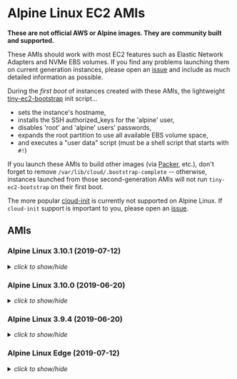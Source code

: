 # Alpine Linux EC2 AMIs

**These are not official AWS or Alpine images.  They are community built and
supported.**

These AMIs should work with most EC2 features such as Elastic Network Adapters
and NVMe EBS volumes.  If you find any problems launching them on current
generation instances, please open an [issue](https://github.com/mcrute/alpine-ec2-ami/issues)
and include as much detailed information as possible.

During the *first boot* of instances created with these AMIs, the lightweight
[tiny-ec2-bootstrap](https://github.com/mcrute/tiny-ec2-bootstrap) init
script...
- sets the instance's hostname,
- installs the SSH authorized_keys for the 'alpine' user,
- disables 'root' and 'alpine' users' passwords,
- expands the root partition to use all available EBS volume space,
- and executes a "user data" script (must be a shell script that starts with `#!`)

If you launch these AMIs to build other images (via [Packer](https://packer.io),
etc.), don't forget to remove `/var/lib/cloud/.bootstrap-complete` --
otherwise, instances launched from those second-generation AMIs will not run
`tiny-ec2-bootstrap` on their first boot.

The more popular [cloud-init](https://cloudinit.readthedocs.io/en/latest/)
is currently not supported on Alpine Linux.  If `cloud-init` support is
important to you, please open an [issue](https://github.com/mcrute/alpine-ec2-ami/issues).

## AMIs

### Alpine Linux 3.10.1 (2019-07-12)
<details><summary><i>click to show/hide</i></summary><p>

| Region | alpine-ami-3.10.1-x86_64-r0 |
| ------ | --- |
| ap-northeast-1 | [ami-039a6734ca3e107c2](https://ap-northeast-1.console.aws.amazon.com/ec2/home#Images:visibility=public-images;imageId=ami-039a6734ca3e107c2) ([launch](https://ap-northeast-1.console.aws.amazon.com/ec2/home#launchAmi=ami-039a6734ca3e107c2)) |
| ap-northeast-2 | [ami-0fc9157e14e1701ea](https://ap-northeast-2.console.aws.amazon.com/ec2/home#Images:visibility=public-images;imageId=ami-0fc9157e14e1701ea) ([launch](https://ap-northeast-2.console.aws.amazon.com/ec2/home#launchAmi=ami-0fc9157e14e1701ea)) |
| ap-south-1 | [ami-0f704cf587a1bd591](https://ap-south-1.console.aws.amazon.com/ec2/home#Images:visibility=public-images;imageId=ami-0f704cf587a1bd591) ([launch](https://ap-south-1.console.aws.amazon.com/ec2/home#launchAmi=ami-0f704cf587a1bd591)) |
| ap-southeast-1 | [ami-04ee093ad3986c1e2](https://ap-southeast-1.console.aws.amazon.com/ec2/home#Images:visibility=public-images;imageId=ami-04ee093ad3986c1e2) ([launch](https://ap-southeast-1.console.aws.amazon.com/ec2/home#launchAmi=ami-04ee093ad3986c1e2)) |
| ap-southeast-2 | [ami-08b686d005668aa12](https://ap-southeast-2.console.aws.amazon.com/ec2/home#Images:visibility=public-images;imageId=ami-08b686d005668aa12) ([launch](https://ap-southeast-2.console.aws.amazon.com/ec2/home#launchAmi=ami-08b686d005668aa12)) |
| ca-central-1 | [ami-073a7bdf1f93fdf07](https://ca-central-1.console.aws.amazon.com/ec2/home#Images:visibility=public-images;imageId=ami-073a7bdf1f93fdf07) ([launch](https://ca-central-1.console.aws.amazon.com/ec2/home#launchAmi=ami-073a7bdf1f93fdf07)) |
| eu-central-1 | [ami-02b0787907fb72c16](https://eu-central-1.console.aws.amazon.com/ec2/home#Images:visibility=public-images;imageId=ami-02b0787907fb72c16) ([launch](https://eu-central-1.console.aws.amazon.com/ec2/home#launchAmi=ami-02b0787907fb72c16)) |
| eu-north-1 | [ami-020c6eab877f87e9c](https://eu-north-1.console.aws.amazon.com/ec2/home#Images:visibility=public-images;imageId=ami-020c6eab877f87e9c) ([launch](https://eu-north-1.console.aws.amazon.com/ec2/home#launchAmi=ami-020c6eab877f87e9c)) |
| eu-west-1 | [ami-08f5d4eaae3855536](https://eu-west-1.console.aws.amazon.com/ec2/home#Images:visibility=public-images;imageId=ami-08f5d4eaae3855536) ([launch](https://eu-west-1.console.aws.amazon.com/ec2/home#launchAmi=ami-08f5d4eaae3855536)) |
| eu-west-2 | [ami-01fe12a7b5f0ae5e4](https://eu-west-2.console.aws.amazon.com/ec2/home#Images:visibility=public-images;imageId=ami-01fe12a7b5f0ae5e4) ([launch](https://eu-west-2.console.aws.amazon.com/ec2/home#launchAmi=ami-01fe12a7b5f0ae5e4)) |
| eu-west-3 | [ami-07098b9dc4e34adee](https://eu-west-3.console.aws.amazon.com/ec2/home#Images:visibility=public-images;imageId=ami-07098b9dc4e34adee) ([launch](https://eu-west-3.console.aws.amazon.com/ec2/home#launchAmi=ami-07098b9dc4e34adee)) |
| sa-east-1 | [ami-06b3a596069b29720](https://sa-east-1.console.aws.amazon.com/ec2/home#Images:visibility=public-images;imageId=ami-06b3a596069b29720) ([launch](https://sa-east-1.console.aws.amazon.com/ec2/home#launchAmi=ami-06b3a596069b29720)) |
| us-east-1 | [ami-0cce76b5f0a9c52f3](https://us-east-1.console.aws.amazon.com/ec2/home#Images:visibility=public-images;imageId=ami-0cce76b5f0a9c52f3) ([launch](https://us-east-1.console.aws.amazon.com/ec2/home#launchAmi=ami-0cce76b5f0a9c52f3)) |
| us-east-2 | [ami-0e0eea8fb3cea9bf6](https://us-east-2.console.aws.amazon.com/ec2/home#Images:visibility=public-images;imageId=ami-0e0eea8fb3cea9bf6) ([launch](https://us-east-2.console.aws.amazon.com/ec2/home#launchAmi=ami-0e0eea8fb3cea9bf6)) |
| us-west-1 | [ami-0db3b834555de24aa](https://us-west-1.console.aws.amazon.com/ec2/home#Images:visibility=public-images;imageId=ami-0db3b834555de24aa) ([launch](https://us-west-1.console.aws.amazon.com/ec2/home#launchAmi=ami-0db3b834555de24aa)) |
| us-west-2 | [ami-01ddc73ca7c75f53d](https://us-west-2.console.aws.amazon.com/ec2/home#Images:visibility=public-images;imageId=ami-01ddc73ca7c75f53d) ([launch](https://us-west-2.console.aws.amazon.com/ec2/home#launchAmi=ami-01ddc73ca7c75f53d)) |

</p></details>

### Alpine Linux 3.10.0 (2019-06-20)
<details><summary><i>click to show/hide</i></summary><p>

| Region | alpine-ami-3.10.0-x86_64-r0 |
| ------ | --- |
| ap-northeast-1 | [ami-00d72ba9e4e50e6f0](https://ap-northeast-1.console.aws.amazon.com/ec2/home#Images:visibility=public-images;imageId=ami-00d72ba9e4e50e6f0) ([launch](https://ap-northeast-1.console.aws.amazon.com/ec2/home#launchAmi=ami-00d72ba9e4e50e6f0)) |
| ap-northeast-2 | [ami-0b2ab59439d69c87f](https://ap-northeast-2.console.aws.amazon.com/ec2/home#Images:visibility=public-images;imageId=ami-0b2ab59439d69c87f) ([launch](https://ap-northeast-2.console.aws.amazon.com/ec2/home#launchAmi=ami-0b2ab59439d69c87f)) |
| ap-south-1 | [ami-06ab2e1b19df43403](https://ap-south-1.console.aws.amazon.com/ec2/home#Images:visibility=public-images;imageId=ami-06ab2e1b19df43403) ([launch](https://ap-south-1.console.aws.amazon.com/ec2/home#launchAmi=ami-06ab2e1b19df43403)) |
| ap-southeast-1 | [ami-097e487f602370726](https://ap-southeast-1.console.aws.amazon.com/ec2/home#Images:visibility=public-images;imageId=ami-097e487f602370726) ([launch](https://ap-southeast-1.console.aws.amazon.com/ec2/home#launchAmi=ami-097e487f602370726)) |
| ap-southeast-2 | [ami-0f2248216c030f2ea](https://ap-southeast-2.console.aws.amazon.com/ec2/home#Images:visibility=public-images;imageId=ami-0f2248216c030f2ea) ([launch](https://ap-southeast-2.console.aws.amazon.com/ec2/home#launchAmi=ami-0f2248216c030f2ea)) |
| ca-central-1 | [ami-035f9ddc53b8e3c94](https://ca-central-1.console.aws.amazon.com/ec2/home#Images:visibility=public-images;imageId=ami-035f9ddc53b8e3c94) ([launch](https://ca-central-1.console.aws.amazon.com/ec2/home#launchAmi=ami-035f9ddc53b8e3c94)) |
| eu-central-1 | [ami-0c2583ed13862fb17](https://eu-central-1.console.aws.amazon.com/ec2/home#Images:visibility=public-images;imageId=ami-0c2583ed13862fb17) ([launch](https://eu-central-1.console.aws.amazon.com/ec2/home#launchAmi=ami-0c2583ed13862fb17)) |
| eu-north-1 | [ami-069c11c7844825375](https://eu-north-1.console.aws.amazon.com/ec2/home#Images:visibility=public-images;imageId=ami-069c11c7844825375) ([launch](https://eu-north-1.console.aws.amazon.com/ec2/home#launchAmi=ami-069c11c7844825375)) |
| eu-west-1 | [ami-076b4d480f72a117f](https://eu-west-1.console.aws.amazon.com/ec2/home#Images:visibility=public-images;imageId=ami-076b4d480f72a117f) ([launch](https://eu-west-1.console.aws.amazon.com/ec2/home#launchAmi=ami-076b4d480f72a117f)) |
| eu-west-2 | [ami-0a5d209eea58688c2](https://eu-west-2.console.aws.amazon.com/ec2/home#Images:visibility=public-images;imageId=ami-0a5d209eea58688c2) ([launch](https://eu-west-2.console.aws.amazon.com/ec2/home#launchAmi=ami-0a5d209eea58688c2)) |
| eu-west-3 | [ami-0385dc3d759aaa464](https://eu-west-3.console.aws.amazon.com/ec2/home#Images:visibility=public-images;imageId=ami-0385dc3d759aaa464) ([launch](https://eu-west-3.console.aws.amazon.com/ec2/home#launchAmi=ami-0385dc3d759aaa464)) |
| sa-east-1 | [ami-04ddd371cd342921d](https://sa-east-1.console.aws.amazon.com/ec2/home#Images:visibility=public-images;imageId=ami-04ddd371cd342921d) ([launch](https://sa-east-1.console.aws.amazon.com/ec2/home#launchAmi=ami-04ddd371cd342921d)) |
| us-east-1 | [ami-0647412cf72f247d9](https://us-east-1.console.aws.amazon.com/ec2/home#Images:visibility=public-images;imageId=ami-0647412cf72f247d9) ([launch](https://us-east-1.console.aws.amazon.com/ec2/home#launchAmi=ami-0647412cf72f247d9)) |
| us-east-2 | [ami-0fb394548acf15691](https://us-east-2.console.aws.amazon.com/ec2/home#Images:visibility=public-images;imageId=ami-0fb394548acf15691) ([launch](https://us-east-2.console.aws.amazon.com/ec2/home#launchAmi=ami-0fb394548acf15691)) |
| us-west-1 | [ami-04d80966c446c3f58](https://us-west-1.console.aws.amazon.com/ec2/home#Images:visibility=public-images;imageId=ami-04d80966c446c3f58) ([launch](https://us-west-1.console.aws.amazon.com/ec2/home#launchAmi=ami-04d80966c446c3f58)) |
| us-west-2 | [ami-0c71a8664131b42b3](https://us-west-2.console.aws.amazon.com/ec2/home#Images:visibility=public-images;imageId=ami-0c71a8664131b42b3) ([launch](https://us-west-2.console.aws.amazon.com/ec2/home#launchAmi=ami-0c71a8664131b42b3)) |

</p></details>

### Alpine Linux 3.9.4 (2019-06-20)
<details><summary><i>click to show/hide</i></summary><p>

| Region | alpine-ami-3.9.4-x86_64-r0 |
| ------ | --- |
| ap-northeast-1 | [ami-03d9fcbacd2999688](https://ap-northeast-1.console.aws.amazon.com/ec2/home#Images:visibility=public-images;imageId=ami-03d9fcbacd2999688) ([launch](https://ap-northeast-1.console.aws.amazon.com/ec2/home#launchAmi=ami-03d9fcbacd2999688)) |
| ap-northeast-2 | [ami-004989011ec957b83](https://ap-northeast-2.console.aws.amazon.com/ec2/home#Images:visibility=public-images;imageId=ami-004989011ec957b83) ([launch](https://ap-northeast-2.console.aws.amazon.com/ec2/home#launchAmi=ami-004989011ec957b83)) |
| ap-south-1 | [ami-0cb67b835ca871537](https://ap-south-1.console.aws.amazon.com/ec2/home#Images:visibility=public-images;imageId=ami-0cb67b835ca871537) ([launch](https://ap-south-1.console.aws.amazon.com/ec2/home#launchAmi=ami-0cb67b835ca871537)) |
| ap-southeast-1 | [ami-03f6391214dbfd225](https://ap-southeast-1.console.aws.amazon.com/ec2/home#Images:visibility=public-images;imageId=ami-03f6391214dbfd225) ([launch](https://ap-southeast-1.console.aws.amazon.com/ec2/home#launchAmi=ami-03f6391214dbfd225)) |
| ap-southeast-2 | [ami-0074f16503a9ebe8c](https://ap-southeast-2.console.aws.amazon.com/ec2/home#Images:visibility=public-images;imageId=ami-0074f16503a9ebe8c) ([launch](https://ap-southeast-2.console.aws.amazon.com/ec2/home#launchAmi=ami-0074f16503a9ebe8c)) |
| ca-central-1 | [ami-0a3cf4fc46141c449](https://ca-central-1.console.aws.amazon.com/ec2/home#Images:visibility=public-images;imageId=ami-0a3cf4fc46141c449) ([launch](https://ca-central-1.console.aws.amazon.com/ec2/home#launchAmi=ami-0a3cf4fc46141c449)) |
| eu-central-1 | [ami-007081891d730c5f1](https://eu-central-1.console.aws.amazon.com/ec2/home#Images:visibility=public-images;imageId=ami-007081891d730c5f1) ([launch](https://eu-central-1.console.aws.amazon.com/ec2/home#launchAmi=ami-007081891d730c5f1)) |
| eu-north-1 | [ami-09267b5c6d7722fdd](https://eu-north-1.console.aws.amazon.com/ec2/home#Images:visibility=public-images;imageId=ami-09267b5c6d7722fdd) ([launch](https://eu-north-1.console.aws.amazon.com/ec2/home#launchAmi=ami-09267b5c6d7722fdd)) |
| eu-west-1 | [ami-0587fd7b04af5d01d](https://eu-west-1.console.aws.amazon.com/ec2/home#Images:visibility=public-images;imageId=ami-0587fd7b04af5d01d) ([launch](https://eu-west-1.console.aws.amazon.com/ec2/home#launchAmi=ami-0587fd7b04af5d01d)) |
| eu-west-2 | [ami-09b9943895590f23e](https://eu-west-2.console.aws.amazon.com/ec2/home#Images:visibility=public-images;imageId=ami-09b9943895590f23e) ([launch](https://eu-west-2.console.aws.amazon.com/ec2/home#launchAmi=ami-09b9943895590f23e)) |
| eu-west-3 | [ami-01dcaa2533a49748d](https://eu-west-3.console.aws.amazon.com/ec2/home#Images:visibility=public-images;imageId=ami-01dcaa2533a49748d) ([launch](https://eu-west-3.console.aws.amazon.com/ec2/home#launchAmi=ami-01dcaa2533a49748d)) |
| sa-east-1 | [ami-0645cb90aca8de136](https://sa-east-1.console.aws.amazon.com/ec2/home#Images:visibility=public-images;imageId=ami-0645cb90aca8de136) ([launch](https://sa-east-1.console.aws.amazon.com/ec2/home#launchAmi=ami-0645cb90aca8de136)) |
| us-east-1 | [ami-0ac744c9e5e2dcbcf](https://us-east-1.console.aws.amazon.com/ec2/home#Images:visibility=public-images;imageId=ami-0ac744c9e5e2dcbcf) ([launch](https://us-east-1.console.aws.amazon.com/ec2/home#launchAmi=ami-0ac744c9e5e2dcbcf)) |
| us-east-2 | [ami-074a01fd0b7de0135](https://us-east-2.console.aws.amazon.com/ec2/home#Images:visibility=public-images;imageId=ami-074a01fd0b7de0135) ([launch](https://us-east-2.console.aws.amazon.com/ec2/home#launchAmi=ami-074a01fd0b7de0135)) |
| us-west-1 | [ami-0a70d6f1ce22ddfb1](https://us-west-1.console.aws.amazon.com/ec2/home#Images:visibility=public-images;imageId=ami-0a70d6f1ce22ddfb1) ([launch](https://us-west-1.console.aws.amazon.com/ec2/home#launchAmi=ami-0a70d6f1ce22ddfb1)) |
| us-west-2 | [ami-006aeb6d57c92f978](https://us-west-2.console.aws.amazon.com/ec2/home#Images:visibility=public-images;imageId=ami-006aeb6d57c92f978) ([launch](https://us-west-2.console.aws.amazon.com/ec2/home#launchAmi=ami-006aeb6d57c92f978)) |

</p></details>

### Alpine Linux Edge (2019-07-12)
<details><summary><i>click to show/hide</i></summary><p>

| Region | alpine-ami-edge-x86_64-20190712152706 |
| ------ | --- |
| ap-northeast-1 | [ami-03529f4b01b3ff4d2](https://ap-northeast-1.console.aws.amazon.com/ec2/home#Images:visibility=public-images;imageId=ami-03529f4b01b3ff4d2) ([launch](https://ap-northeast-1.console.aws.amazon.com/ec2/home#launchAmi=ami-03529f4b01b3ff4d2)) |
| ap-northeast-2 | [ami-033415c5ef8fc23a5](https://ap-northeast-2.console.aws.amazon.com/ec2/home#Images:visibility=public-images;imageId=ami-033415c5ef8fc23a5) ([launch](https://ap-northeast-2.console.aws.amazon.com/ec2/home#launchAmi=ami-033415c5ef8fc23a5)) |
| ap-south-1 | [ami-0467b6e5e38f5085f](https://ap-south-1.console.aws.amazon.com/ec2/home#Images:visibility=public-images;imageId=ami-0467b6e5e38f5085f) ([launch](https://ap-south-1.console.aws.amazon.com/ec2/home#launchAmi=ami-0467b6e5e38f5085f)) |
| ap-southeast-1 | [ami-03fe517dfde26c76d](https://ap-southeast-1.console.aws.amazon.com/ec2/home#Images:visibility=public-images;imageId=ami-03fe517dfde26c76d) ([launch](https://ap-southeast-1.console.aws.amazon.com/ec2/home#launchAmi=ami-03fe517dfde26c76d)) |
| ap-southeast-2 | [ami-0c115523398cf0074](https://ap-southeast-2.console.aws.amazon.com/ec2/home#Images:visibility=public-images;imageId=ami-0c115523398cf0074) ([launch](https://ap-southeast-2.console.aws.amazon.com/ec2/home#launchAmi=ami-0c115523398cf0074)) |
| ca-central-1 | [ami-030c1fe435b2a6b42](https://ca-central-1.console.aws.amazon.com/ec2/home#Images:visibility=public-images;imageId=ami-030c1fe435b2a6b42) ([launch](https://ca-central-1.console.aws.amazon.com/ec2/home#launchAmi=ami-030c1fe435b2a6b42)) |
| eu-central-1 | [ami-0faa56a118e5d5107](https://eu-central-1.console.aws.amazon.com/ec2/home#Images:visibility=public-images;imageId=ami-0faa56a118e5d5107) ([launch](https://eu-central-1.console.aws.amazon.com/ec2/home#launchAmi=ami-0faa56a118e5d5107)) |
| eu-north-1 | [ami-04dbb65ab0d53d6ae](https://eu-north-1.console.aws.amazon.com/ec2/home#Images:visibility=public-images;imageId=ami-04dbb65ab0d53d6ae) ([launch](https://eu-north-1.console.aws.amazon.com/ec2/home#launchAmi=ami-04dbb65ab0d53d6ae)) |
| eu-west-1 | [ami-0b6628874c765750e](https://eu-west-1.console.aws.amazon.com/ec2/home#Images:visibility=public-images;imageId=ami-0b6628874c765750e) ([launch](https://eu-west-1.console.aws.amazon.com/ec2/home#launchAmi=ami-0b6628874c765750e)) |
| eu-west-2 | [ami-07bb0e2fe1405fb68](https://eu-west-2.console.aws.amazon.com/ec2/home#Images:visibility=public-images;imageId=ami-07bb0e2fe1405fb68) ([launch](https://eu-west-2.console.aws.amazon.com/ec2/home#launchAmi=ami-07bb0e2fe1405fb68)) |
| eu-west-3 | [ami-056ef01cbdab4ff2d](https://eu-west-3.console.aws.amazon.com/ec2/home#Images:visibility=public-images;imageId=ami-056ef01cbdab4ff2d) ([launch](https://eu-west-3.console.aws.amazon.com/ec2/home#launchAmi=ami-056ef01cbdab4ff2d)) |
| sa-east-1 | [ami-0806e34494b838a44](https://sa-east-1.console.aws.amazon.com/ec2/home#Images:visibility=public-images;imageId=ami-0806e34494b838a44) ([launch](https://sa-east-1.console.aws.amazon.com/ec2/home#launchAmi=ami-0806e34494b838a44)) |
| us-east-1 | [ami-0a43d81e6daed9bb6](https://us-east-1.console.aws.amazon.com/ec2/home#Images:visibility=public-images;imageId=ami-0a43d81e6daed9bb6) ([launch](https://us-east-1.console.aws.amazon.com/ec2/home#launchAmi=ami-0a43d81e6daed9bb6)) |
| us-east-2 | [ami-0fd554560b36e0626](https://us-east-2.console.aws.amazon.com/ec2/home#Images:visibility=public-images;imageId=ami-0fd554560b36e0626) ([launch](https://us-east-2.console.aws.amazon.com/ec2/home#launchAmi=ami-0fd554560b36e0626)) |
| us-west-1 | [ami-079d3be78a25ec349](https://us-west-1.console.aws.amazon.com/ec2/home#Images:visibility=public-images;imageId=ami-079d3be78a25ec349) ([launch](https://us-west-1.console.aws.amazon.com/ec2/home#launchAmi=ami-079d3be78a25ec349)) |
| us-west-2 | [ami-0e8ecf7c0ae98cb6a](https://us-west-2.console.aws.amazon.com/ec2/home#Images:visibility=public-images;imageId=ami-0e8ecf7c0ae98cb6a) ([launch](https://us-west-2.console.aws.amazon.com/ec2/home#launchAmi=ami-0e8ecf7c0ae98cb6a)) |

</p></details>
